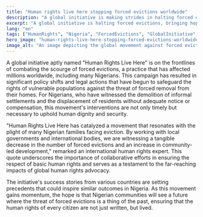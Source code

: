 ```yaml
---
title: "Human rights live here stopping forced evictions worldwide"
description: "A global initiative is making strides in halting forced evictions, impacting lives in Nigeria."
excerpt: "A global initiative is halting forced evictions, bringing hope to Nigerian communities."
lang: "en"
tags: ["HumanRights", "Nigeria", "ForcedEvictions", "GlobalInitiative", "Policy"]
hero_image: "human-rights-live-here-stopping-forced-evictions-worldwide.png"
image_alt: "An image depicting the global movement against forced evictions"
---
```


A global initiative aptly named "Human Rights Live Here" is on the frontlines of combating the scourge of forced evictions, a practice that has affected millions worldwide, including many Nigerians. This campaign has resulted in significant policy shifts and legal actions that have begun to safeguard the rights of vulnerable populations against the threat of forced removal from their homes. For Nigerians, who have witnessed the demolition of informal settlements and the displacement of residents without adequate notice or compensation, this movement's interventions are not only timely but necessary to uphold human dignity and security.

"Human Rights Live Here has catalyzed a movement that resonates with the plight of many Nigerian families facing eviction. By working with local governments and international bodies, we are witnessing a tangible decrease in the number of forced evictions and an increase in community-led development," remarked an international human rights expert. This quote underscores the importance of collaborative efforts in ensuring the respect of basic human rights and serves as a testament to the far-reaching impacts of global human rights advocacy.

The initiative's success stories from various countries are setting precedents that could inspire similar outcomes in Nigeria. As this movement gains momentum, the hope is that Nigerian communities will see a future where the threat of forced evictions is a thing of the past, ensuring that the human rights of every citizen are not just written, but lived.